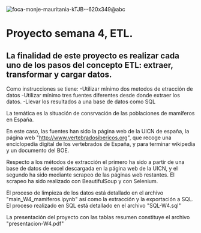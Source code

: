 ![foca-monje-mauritania-kTJB--620x349@abc](https://user-images.githubusercontent.com/110724649/188311666-d6742476-eef7-4635-b2c6-a2426e4fa37a.jpg)


# Proyecto semana 4, ETL.

## La finalidad de este proyecto es realizar cada uno de los pasos del concepto ETL: extraer, transformar y cargar datos. 
Como instrucciones se tiene:
 -Utilizar mínimo dos metodos de etracción de datos
 -Utilizar mínimo tres fuentes diferentes desde donde extraer los datos.
 -Llevar los resultados a una base de datos como SQL

La temática es la situación de consrvación de las poblaciones de mamíferos en España.

En este caso, las fuentes han sido la página web de la UICN de españa, la página web "http://www.vertebradosibericos.org", que recoge una enciclopedia digital de los vertebrados de España, y para terminar wikipedia y un documento del BOE.

Respecto a los métodos de extracción el primero ha sido a partir de una base de datos de excel descargada en la página web de la UICN, y el segundo ha sido mediante scrapeo de las páginas web restantes. El scrapeo ha sido realizado con BeautifulSoup y con Selenium.

El proceso de limpieza de los datos está detallado en el archivo "main_W4_mamiferos.ipynb" así como la extracción y la exportación a SQL.
El proceso realizado en SQL está detallado en el archivo "SQL-W4.sql"

La presentación del proyecto con las tablas resumen constituye el archivo "presentacion-W4.pdf"

